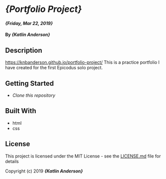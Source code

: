 # _{Portfolio Project}_

#### _{Friday, Mar 22, 2019}_

#### By _**{Katlin Anderson}**_

## Description

https://knbanderson.github.io/portfolio-project/
This is a practice portfolio I have created for the first Epicodus solo project.

## Getting Started

* _Clone this repository_


## Built With

* html
* css

## License

This project is licensed under the MIT License - see the
 [LICENSE.md](LICENSE.md) file for details

 Copyright (c) 2019 **_{Katlin Anderson}_**
